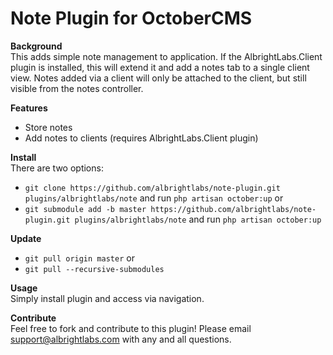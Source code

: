 # Note Plugin for OctoberCMS

**Background**  
This adds simple note management to application. If the AlbrightLabs.Client plugin is installed, this will extend it and add a notes tab to a single client view. Notes added via a client will only be attached to the client, but still visible from the notes controller.

**Features**  
- Store notes
- Add notes to clients (requires AlbrightLabs.Client plugin)

**Install**  
There are two options:
- `git clone https://github.com/albrightlabs/note-plugin.git plugins/albrightlabs/note` and run `php artisan october:up` or
- `git submodule add -b master https://github.com/albrightlabs/note-plugin.git plugins/albrightlabs/note` and run `php artisan october:up`

**Update**  
- `git pull origin master` or
- `git pull --recursive-submodules`

**Usage**  
Simply install plugin and access via navigation.

**Contribute**  
Feel free to fork and contribute to this plugin! Please email support@albrightlabs.com with any and all questions.
